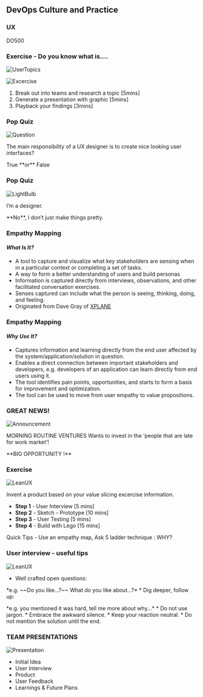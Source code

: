 <!-- .slide: data-background-image="images/RH_NewBrand_Background.png"  -->
## DevOps Culture and Practice <!-- {.element: class="course-title"} -->
### UX <!-- {.element: class="title-color"} -->
DO500 <!-- {.element: class="title-color"} -->



<!-- .slide: id="ux" -->
### Exercise - Do you know what is....

![UserTopics](images/usm/ux_topics.png) <!-- {.element: class="" style="border:none; box-shadow:none;"} -->

![Excercise](images/exercise.png) <!-- {.element: class="" style="border:none; box-shadow:none; height:100px; float:left; margin-left:100px;"} -->
1. Break out into teams and research a topic [5mins]
2. Generate a presentation with graphic [5mins]
3. Playback your findings [3mins]



### Pop Quiz

![Question](images/usm/question.png) <!-- {.element: class="" style="border:none; box-shadow:none; height:300px; float:left;"} -->
<p align="left">The main responsibility of a UX designer is to create nice looking user interfaces?</p><!-- {.element: class="" style="margin-top: 120px;"} -->

<p align="left">True **or** False</p>



### Pop Quiz

![LightBulb](images/light-bulb.png) <!-- {.element: class="" style="border:none; box-shadow:none; height:300px; float:left;"} -->
<p align="left">I’m a designer.</p><!-- {.element: class="" style="margin-top: 120px;"} -->

<p align="left">**No**, I don’t just make things pretty.</p>



<!-- .slide: data-background-image="images/usm/iceberg.jpg", class="white-style" -->



### Empathy Mapping
#### _What Is It?_
* A tool to capture and visualize what key stakeholders are sensing when in a
particular context or completing a set of tasks.
* A way to form a better understanding of users and build personas
* Information is captured directly from interviews, observations, and other
facilitated conversation exercises.
* Senses captured can include what the person is seeing, thinking, doing, and feeling.
* Originated from Dave Gray of [XPLANE](http://www.xplane.com/)



### Empathy Mapping
#### _Why Use It?_
* Captures information and learning directly from the end user affected by the
system/application/solution in question.
* Enables a direct connection between important stakeholders and developers, e.g.
developers of an application can learn directly from end users using it.
* The tool identifies pain points, opportunities, and starts to form a basis for
improvement and optimization.
* The tool can be used to move from user empathy to value propositions.



<!-- .slide: data-background-image="images/usm/empathy-map.jpg", class="white-style" -->



### **GREAT NEWS!**
![Announcement](images/usm/announcement.png) <!-- {.element: class="" style="border:none; box-shadow:none; height:200px; float:left;"} -->

MORNING ROUTINE VENTURES <!-- {.element: class="" style="margin-top: 100px; text-align:left;"} -->
Wants to invest in the ‘people that are late for work market’!

<p align="left">**BIG OPPORTUNITY !** </p>



### Exercise

![LeanUX](images/usm/lean_ux.jpg) <!-- {.element: class="" style="border:none; box-shadow:none; height:300px; float:right;"} -->
<p align="left" width="200px">Invent a product based on your value slicing excercise information.  <!-- {.element: class="" style="width:500px;"} -->

* **Step 1** - User Interview [5 mins]
* **Step 2** - Sketch - Prototype [10 mins]
* **Step 3** - User Testing [5 mins]
* **Step 4** - Build with Lego [15 mins]

<p>Quick Tips - Use an empathy map, Ask 5 ladder technique : WHY?</p><!--{.element: class="" style="text-align:left; font-size: smaller; font-weight: 100;"} -->



### User interview - useful tips
![LeanUX](images/usm/interview.png) <!-- {.element: class="" style="border:none; box-shadow:none; height:150px; float:right; margin-left:200px;"} -->

* Well crafted open questions:
<p> *e.g. ~~Do you like...?~~ What do you like about...?*
* Dig deeper, follow up:
<p> *e.g. you mentioned it was hard, tell me more about why...*
* Do not use jargon.
* Embrace the awkward silence.
* Keep your reaction neutral.
* Do not mention the solution until the end.



### **TEAM PRESENTATIONS**
![Presentation](images/usm/presentation.jpg) <!-- {.element: class="" style="border:none; box-shadow:none; height:350px; float:left; margin-left:100px;""} -->

* Initial Idea<!-- {.element: class="" style="margin-top: 120px; text-align:left;"} -->
* User Interview
* Product
* User Feedback
* Learnings & Future Plans
